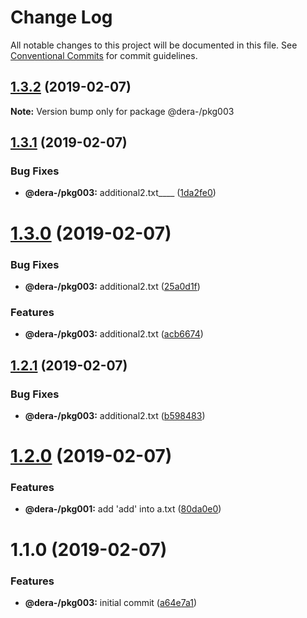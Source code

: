 # Change Log

All notable changes to this project will be documented in this file.
See [Conventional Commits](https://conventionalcommits.org) for commit guidelines.

## [1.3.2](https://github.com/dera-/lerna_test/compare/@dera-/pkg003@1.3.1...@dera-/pkg003@1.3.2) (2019-02-07)

**Note:** Version bump only for package @dera-/pkg003





## [1.3.1](https://github.com/dera-/lerna_test/compare/@dera-/pkg003@1.3.0...@dera-/pkg003@1.3.1) (2019-02-07)


### Bug Fixes

* **@dera-/pkg003:** additional2.txt____ ([1da2fe0](https://github.com/dera-/lerna_test/commit/1da2fe0))





# [1.3.0](https://github.com/dera-/lerna_test/compare/@dera-/pkg003@1.2.1...@dera-/pkg003@1.3.0) (2019-02-07)


### Bug Fixes

* **@dera-/pkg003:** additional2.txt ([25a0d1f](https://github.com/dera-/lerna_test/commit/25a0d1f))


### Features

* **@dera-/pkg003:** additional2.txt ([acb6674](https://github.com/dera-/lerna_test/commit/acb6674))





## [1.2.1](https://github.com/dera-/lerna_test/compare/@dera-/pkg003@1.2.0...@dera-/pkg003@1.2.1) (2019-02-07)


### Bug Fixes

* **@dera-/pkg003:** additional2.txt ([b598483](https://github.com/dera-/lerna_test/commit/b598483))





# [1.2.0](https://github.com/dera-/lerna_test/compare/@dera-/pkg003@1.1.0...@dera-/pkg003@1.2.0) (2019-02-07)


### Features

* **@dera-/pkg001:** add 'add' into a.txt ([80da0e0](https://github.com/dera-/lerna_test/commit/80da0e0))





# 1.1.0 (2019-02-07)


### Features

* **@dera-/pkg003:** initial commit ([a64e7a1](https://github.com/dera-/lerna_test/commit/a64e7a1))
